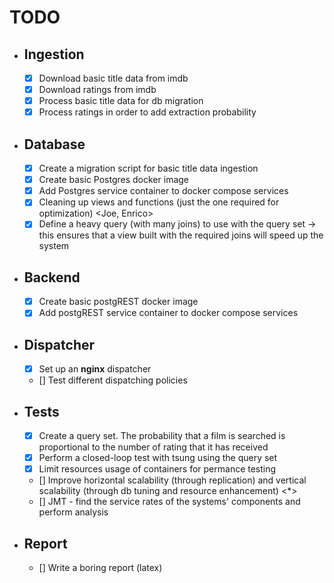 # TODO

- ## Ingestion
    - [x] Download basic title data from imdb
    - [x] Download ratings from imdb
    - [x] Process basic title data for db migration
    - [x] Process ratings in order to add extraction probability
    
- ## Database
    - [x] Create a migration script for basic title data ingestion
    - [x] Create basic Postgres docker image 
    - [x] Add Postgres service container to docker compose services
    - [x] Cleaning up views and functions (just the one required for optimization) <Joe, Enrico>
    - [x] Define a heavy query (with many joins) to use with the query set -> this ensures that a view built with the required joins will speed up the system <Enrico>

- ## Backend
    - [x] Create basic postgREST docker image
    - [x] Add postgREST service container to docker compose services

- ## Dispatcher
    - [x] Set up an **nginx** dispatcher
    - [] Test different dispatching policies

- ## Tests
    - [x] Create a query set. The probability that a film is searched is proportional to the number of rating that it has received
    - [x] Perform a closed-loop test with tsung using the query set
    - [x] Limit resources usage of containers for permance testing
    - [] Improve horizontal scalability (through replication) and vertical scalability (through db tuning and resource enhancement) <*>
    - [] JMT - find the service rates of the systems' components and perform analysis

- ## Report
    - [] Write a boring report (latex)